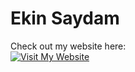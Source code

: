 # Ekin Saydam

Check out my website here:  
[![Visit My Website](https://img.shields.io/badge/Visit-My%20Website-blue?style=for-the-badge&logo=google-chrome)](https://eknsydm.github.io/portfolio/)

<!--
**eknsydm/eknsydm** is a ✨ _special_ ✨ repository because its `README.md` (this file) appears on your GitHub profile.

Here are some ideas to get you started:

- 🔭 I’m currently working on ...
- 🌱 I’m currently learning ...
- 👯 I’m looking to collaborate on ...
- 🤔 I’m looking for help with ...
- 💬 Ask me about ...
- 📫 How to reach me: ...
- 😄 Pronouns: ...
- ⚡ Fun fact: ...
-->
